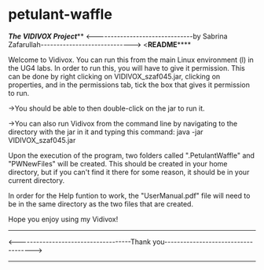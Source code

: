 # petulant-waffle
*******************************The VIDIVOX Project*********************************
<-------------------------------by Sabrina Zafarullah----------------------------->
<************************************README****************************************

Welcome to Vidivox. You can run this from the main Linux environment (l) in the
UG4 labs. In order to run this, you will have to give it permission. This can be 
done by right clicking on VIDIVOX_szaf045.jar, clicking on properties, and in the
permissions tab, tick the box that gives it permission to run.

->You should be able to then double-click on the jar to run it.

->You can also run Vidivox from the command line by navigating to the directory 
   with the jar in it and typing this command: java -jar VIDIVOX_szaf045.jar

Upon the execution of the program, two folders called ".PetulantWaffle" and 
"PWNewFiles" will be created. This should be created in your home directory, but
if you can't find it there for some reason, it should be in your current directory.

In order for the Help funtion to work, the "UserManual.pdf" file will need to be in
the same directory as the two files that are created.

Hope you enjoy using my Vidivox!

***********************************************************************************
<------------------------------------Thank you------------------------------------>
***********************************************************************************
